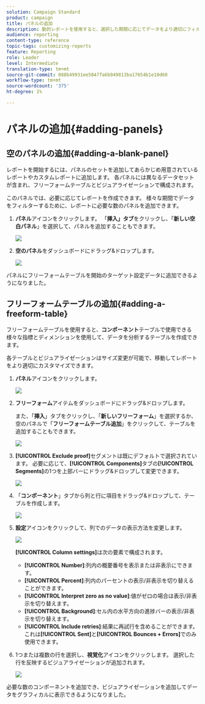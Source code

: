 ```yaml
---
solution: Campaign Standard
product: campaign
title: パネルの追加
description: 動的レポートを使用すると、選択した期間に応じてデータをより適切にフィルターするパネルを追加できます。
audience: reporting
content-type: reference
topic-tags: customizing-reports
feature: Reporting
role: Leader
level: Intermediate
translation-type: tm+mt
source-git-commit: 088b49931ee5047fa6b949813ba17654b1e10d60
workflow-type: tm+mt
source-wordcount: '375'
ht-degree: 1%

---
```



# パネルの追加{#adding-panels}

## 空のパネルの追加{#adding-a-blank-panel}

レポートを開始するには、パネルのセットを追加してあらかじめ用意されているレポートやカスタムレポートに追加します。 各パネルには異なるデータセットが含まれ、フリーフォームテーブルとビジュアライゼーションで構成されます。

このパネルでは、必要に応じてレポートを作成できます。 様々な期間でデータをフィルターするために、レポートに必要な数のパネルを追加できます。

1. **パネル**&#x200B;アイコンをクリックします。 「**挿入」タブ**&#x200B;をクリックし、「**新しい空白パネル**」を選択して、パネルを追加することもできます。

   ![](assets/dynamic_report_panel_1.png)

1. **空のパネル**&#x200B;をダッシュボードにドラッグ&amp;ドロップします。

   ![](assets/dynamic_report_panel.png)

パネルにフリーフォームテーブルを開始のターゲット設定データに追加できるようになりました。

## フリーフォームテーブルの追加{#adding-a-freeform-table}

フリーフォームテーブルを使用すると、**コンポーネント**&#x200B;テーブルで使用できる様々な指標とディメンションを使用して、データを分析するテーブルを作成できます。

各テーブルとビジュアライゼーションはサイズ変更が可能で、移動してレポートをより適切にカスタマイズできます。

1. **パネル**&#x200B;アイコンをクリックします。

   ![](assets/dynamic_report_panel_1.png)

1. **フリーフォーム**&#x200B;アイテムをダッシュボードにドラッグ&amp;ドロップします。

   また、「**挿入**」タブをクリックし、「**新しいフリーフォーム**」を選択するか、空のパネルで「**フリーフォームテーブル追加**」をクリックして、テーブルを追加することもできます。

   ![](assets/dynamic_report_panel_2.png)

1. **[!UICONTROL Exclude proof]**&#x200B;セグメントは既にデフォルトで選択されています。 必要に応じて、**[!UICONTROL Components]**&#x200B;タブの&#x200B;**[!UICONTROL Segments]**&#x200B;の1つを上部バーにドラッグ&amp;ドロップして変更できます。

   ![](assets/dynamic_report_panel_3.png)

1. 「**コンポーネント**」タブから列と行に項目をドラッグ&amp;ドロップして、テーブルを作成します。

   ![](assets/dynamic_report_freeform_3.png)

1. **設定**&#x200B;アイコンをクリックして、列でのデータの表示方法を変更します。

   ![](assets/dynamic_report_freeform_4.png)

   **[!UICONTROL Column settings]**&#x200B;は次の要素で構成されます。

   * **[!UICONTROL Number]**:列内の概要番号を表示または非表示にできます。
   * **[!UICONTROL Percent]**:列内のパーセントの表示/非表示を切り替えることができます。
   * **[!UICONTROL Interpret zero as no value]**:値がゼロの場合は表示/非表示を切り替えます。
   * **[!UICONTROL Background]**:セル内の水平方向の進捗バーの表示/非表示を切り替えます。
   * **[!UICONTROL Include retries]**:結果に再試行を含めることができます。これは&#x200B;**[!UICONTROL Sent]**&#x200B;と&#x200B;**[!UICONTROL Bounces + Errors]**&#x200B;でのみ使用できます。

1. 1つまたは複数の行を選択し、**視覚化**&#x200B;アイコンをクリックします。 選択した行を反映するビジュアライゼーションが追加されます。

   ![](assets/dynamic_report_freeform_5.png)

必要な数のコンポーネントを追加でき、ビジュアライゼーションを追加してデータをグラフィカルに表示できるようになりました。

